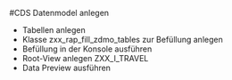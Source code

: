 #CDS Datenmodel anlegen

- Tabellen anlegen
- Klasse zxx_rap_fill_zdmo_tables zur Befüllung anlegen
- Befüllung in der Konsole ausführen
- Root-View anlegen ZXX_I_TRAVEL
- Data Preview ausführen
